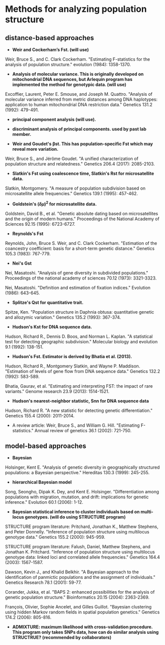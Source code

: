 # Methods for analyzing population structure

## distance-based approaches
- **Weir and Cockerham’s Fst. (will use)**

Weir, Bruce S., and C. Clark Cockerham. "Estimating F-statistics for the analysis of population structure." evolution (1984): 1358-1370.

- **Analysis of molecular variance. This is originally developed on mitochondrial DNA sequences, but Arlequin program has implemented the method for genotypic data. (will use)**

Excoffier, Laurent, Peter E. Smouse, and Joseph M. Quattro. "Analysis of molecular variance inferred from metric distances among DNA haplotypes: application to human mitochondrial DNA restriction data." Genetics 131.2 (1992): 479-491.

- **principal component analysis (will use).**

- **discriminant analysis of principal components. used by past lab member.**

- **Weir and Goudet's βst. This has population-specific Fst which may reveal more variation.**

Weir, Bruce S., and Jérôme Goudet. "A unified characterization of population structure and relatedness." Genetics 206.4 (2017): 2085-2103.

- **Slatkin's Fst using coalescence time, Slatkin's Rst for microsatellite data.**

Slatkin, Montgomery. "A measure of population subdivision based on microsatellite allele frequencies." Genetics 139.1 (1995): 457-462.

- **Goldstein's $(δμ)^2$ for microsatellite data.**
  
Goldstein, David B., et al. "Genetic absolute dating based on microsatellites and the origin of modern humans." Proceedings of the National Academy of Sciences 92.15 (1995): 6723-6727.

- **Reynolds's Fst**

Reynolds, John, Bruce S. Weir, and C. Clark Cockerham. "Estimation of the coancestry coefficient: basis for a short-term genetic distance." Genetics 105.3 (1983): 767-779.

- **Nei's Gst**

Nei, Masatoshi. "Analysis of gene diversity in subdivided populations." Proceedings of the national academy of sciences 70.12 (1973): 3321-3323.

Nei, Masatoshi. "Definition and estimation of fixation indices." Evolution (1986): 643-645.

- **Splitze's Qst for quantitative trait.**

Spitze, Ken. "Population structure in Daphnia obtusa: quantitative genetic and allozymic variation." Genetics 135.2 (1993): 367-374.

- **Hudson's Kst for DNA sequence data.**

Hudson, Richard R., Dennis D. Boos, and Norman L. Kaplan. "A statistical test for detecting geographic subdivision." Molecular biology and evolution 9.1 (1992): 138-151.

- **Hudson's Fst. Estimator is derived by Bhatia et al. (2013).**

Hudson, Richard R., Montgomery Slatkin, and Wayne P. Maddison. "Estimation of levels of gene flow from DNA sequence data." Genetics 132.2 (1992): 583-589.

Bhatia, Gaurav, et al. "Estimating and interpreting FST: the impact of rare variants." Genome research 23.9 (2013): 1514-1521.

- **Hudson's nearest-neighbor statistic, Snn for DNA sequence data**

Hudson, Richard R. "A new statistic for detecting genetic differentiation." Genetics 155.4 (2000): 2011-2014.

- A review article: Weir, Bruce S., and William G. Hill. "Estimating F-statistics." Annual review of genetics 36.1 (2002): 721-750.


## model-based approaches
- **Bayesian**

Holsinger, Kent E. "Analysis of genetic diversity in geographically structured populations: a Bayesian perspective." Hereditas 130.3 (1999): 245-255.

- **hierarchical Bayesian model**

Song, Seongho, Dipak K. Dey, and Kent E. Holsinger. "Differentiation among populations with migration, mutation, and drift: implications for genetic inference." Evolution 60.1 (2006): 1-12.

- **Bayesian statistical inference to cluster individuals based on multi-locus genotypes. (will do using STRUCTURE program)**

STRUCTURE program literature: Pritchard, Jonathan K., Matthew Stephens, and Peter Donnelly. "Inference of population structure using multilocus genotype data." Genetics 155.2 (2000): 945-959.

STRUCTURE program literature: Falush, Daniel, Matthew Stephens, and Jonathan K. Pritchard. "Inference of population structure using multilocus genotype data: linked loci and correlated allele frequencies." Genetics 164.4 (2003): 1567-1587.

Dawson, Kevin J., and Khalid Belkhir. "A Bayesian approach to the identification of panmictic populations and the assignment of individuals." Genetics Research 78.1 (2001): 59-77.

Corander, Jukka, et al. "BAPS 2: enhanced possibilities for the analysis of genetic population structure." Bioinformatics 20.15 (2004): 2363-2369.

François, Olivier, Sophie Ancelet, and Gilles Guillot. "Bayesian clustering using hidden Markov random fields in spatial population genetics." Genetics 174.2 (2006): 805-816.

- **ADMIXTURE: maximum likelihood with cross-validation procedure. This program only takes SNPs data, how can do similar analysis using STRUCTRUE? (recommended by collaborators)**












